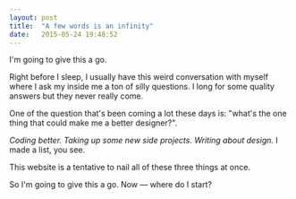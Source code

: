 ```yaml
---
layout: post
title:  "A few words is an infinity"
date:   2015-05-24 19:48:52
---
```


I'm going to give this a go.

Right before I sleep, I usually have this weird conversation with myself where I ask my inside me a ton of silly questions. I long for some quality answers but they never really come.

One of the question that's been coming a lot these days is: "what's the one thing that could make me a better designer?".

*Coding better. Taking up some new side projects. Writing about design.* I made a list, you see.

This website is a tentative to nail all of these three things at once.

So I'm going to give this a go. Now — where do I start?


